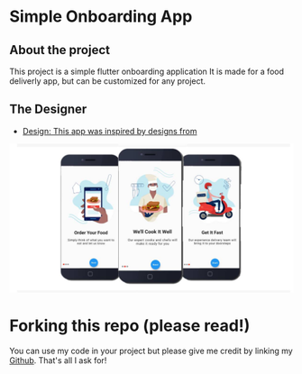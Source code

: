 # Simple Onboarding App

## About the project

This project is a simple flutter onboarding application 
It is made for a food deliverly app, but can be customized for any project.

## The Designer

- [Design: This app was inspired by designs from](https://thememockup.com/mobile-onboarding-screens-for-screen)

<img src = "https://github.com/yonahgraphics/Simple-Onbording-App/blob/master/Simple_onboarding.jpg?raw=true">

# Forking this repo (please read!)
You can use my code in your project but please give me credit by linking my 
[Github](https://github.com/yonahgraphics). That's all I ask for!



